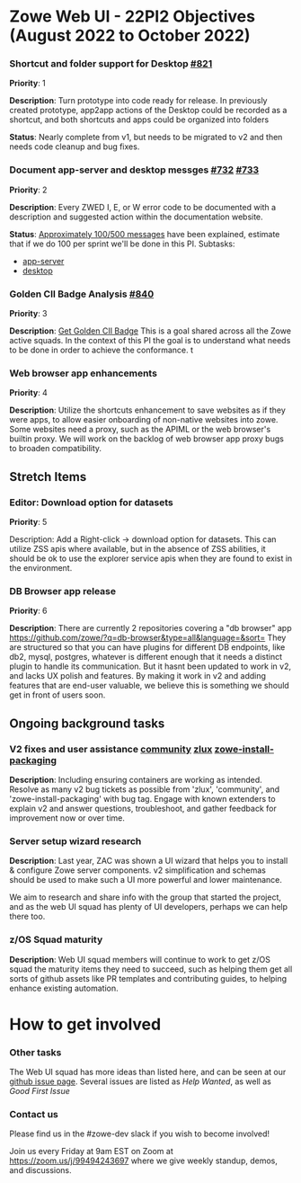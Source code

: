# Zowe Web UI - 22PI2 Objectives (August 2022 to October 2022)

### Shortcut and folder support for Desktop [#821](https://github.com/zowe/zlux/issues/821)
**Priority**: 1

**Description**: Turn prototype into code ready for release. In previously created prototype, app2app actions of the Desktop could be recorded as a shortcut, and both shortcuts and apps could be organized into folders

**Status**: Nearly complete from v1, but needs to be migrated to v2 and then needs code cleanup and bug fixes.

### Document app-server and desktop messges [#732](https://github.com/zowe/zlux/issues/732) [#733](https://github.com/zowe/zlux/issues/733)
**Priority**: 2

**Description**: Every ZWED I, E, or W error code to be documented with a description and suggested action within the documentation website.

**Status**: [Approximately 100/500 messages](https://github.com/zowe/docs-site/blob/feature/v2/appserver-messageids/docs/troubleshoot/app-framework/appserver-error-codes.md) have been explained, estimate that if we do 100 per sprint we'll be done in this PI.
Subtasks:
* [app-server](https://github.com/zowe/zlux/issues/732)
* [desktop](https://github.com/zowe/zlux/issues/733)


### Golden CII Badge Analysis [#840](https://github.com/zowe/zlux/issues/840)
**Priority**: 3

**Description**: [Get Golden CII Badge](https://github.com/zowe/community/issues/1279)
This is a goal shared across all the Zowe active squads. In the context of this PI the goal is to understand what needs to be done in order to achieve the conformance. 
t

### Web browser app enhancements
**Priority**: 4

**Description**: Utilize the shortcuts enhancement to save websites as if they were apps, to allow easier onboarding of non-native websites into zowe.
Some websites need a proxy, such as the APIML or the web browser's builtin proxy. We will work on the backlog of web browser app proxy bugs to broaden compatibility.

## Stretch Items

### Editor: Download option for datasets
**Priority**: 5

Description: Add a Right-click -> download option for datasets. This can utilize ZSS apis where available, but in the absence of ZSS abilities, it should be ok to use the explorer service apis when they are found to exist in the environment.

### DB Browser app release
**Priority**: 6

**Description**: There are currently 2 repositories covering a "db browser" app https://github.com/zowe/?q=db-browser&type=all&language=&sort=
They are structured so that you can have plugins for different DB endpoints, like db2, mysql, postgres, whatever is different enough that it needs a distinct plugin to handle its communication. But it hasnt been updated to work in v2, and lacks UX polish and features. By making it work in v2 and adding features that are end-user valuable, we believe this is something we should get in front of users soon.


## Ongoing background tasks



### V2 fixes and user assistance [community](https://github.com/zowe/community/labels/V2) [zlux](https://github.com/zowe/zlux/labels/V2) [zowe-install-packaging](https://github.com/zowe/zowe-install-packaging/labels/v2)
**Description**: Including ensuring containers are working as intended. Resolve as many v2 bug tickets as possible from 'zlux', 'community', and 'zowe-install-packaging' with bug tag. Engage with known extenders to explain v2 and answer questions, troubleshoot, and gather feedback for improvement now or over time.


### Server setup wizard research
**Description**: Last year, ZAC was shown a UI wizard that helps you to install & configure Zowe server components. v2 simplification and schemas should be used to make such a UI more powerful and lower maintenance.

We aim to research and share info with the group that started the project, and as the web UI squad has plenty of UI developers, perhaps we can help there too.

### z/OS Squad maturity
**Description**: Web UI squad members will continue to work to get z/OS squad the maturity items they need to succeed, such as helping them get all sorts of github assets like PR templates and contributing guides, to helping enhance existing automation.


# How to get involved
### Other tasks
The Web UI squad has more ideas than listed here, and can be seen at our [github issue page](github.com/zowe/zlux/issues). Several issues are listed as *Help Wanted*, as well as *Good First Issue*

### Contact us
Please find us in the #zowe-dev slack if you wish to become involved!

Join us every Friday at 9am EST on Zoom at https://zoom.us/j/99494243697 where we give weekly standup, demos, and discussions.
